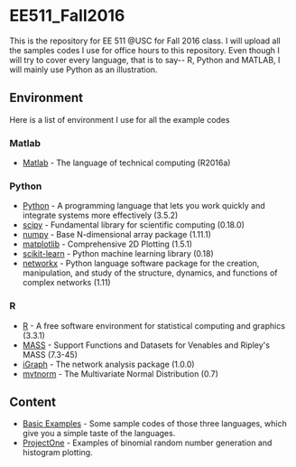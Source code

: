 # EE511_Fall2016
This is the repository for EE 511 @USC for Fall 2016 class. I will upload all the samples codes I use for office hours to this repository. Even though I will try to cover every language, that is to say-- R, Python and MATLAB, I will mainly use Python as an illustration.

## Environment
Here is a list of environment I use for all the example codes

### Matlab
* [Matlab] - The language of technical computing (R2016a)

### Python
* [Python] - A programming language that lets you work quickly
and integrate systems more effectively (3.5.2)
* [scipy] - Fundamental library for scientific computing (0.18.0)
* [numpy] - Base N-dimensional array package (1.11.1)
* [matplotlib] - Comprehensive 2D Plotting (1.5.1)
* [scikit-learn] - Python machine learning library (0.18)
* [networkx] - Python language software package for the creation, manipulation, and study of the structure, dynamics, and functions of complex networks (1.11)

### R
* [R] - A free software environment for statistical computing and graphics (3.3.1)
* [MASS] - Support Functions and Datasets for Venables and Ripley's MASS (7.3-45)
* [iGraph] - The network analysis package (1.0.0)
* [mvtnorm] - The Multivariate Normal Distribution (0.7)

## Content
* [Basic Examples] - Some sample codes of those three languages, which give you a simple taste of the languages.
* [ProjectOne] - Examples of binomial random number generation and histogram plotting.

[Matlab]: <http://www.mathworks.com/>
[Python]: <https://www.python.org/>
[scipy]: <https://www.scipy.org/>
[numpy]: <https://www.scipy.org/>
[matplotlib]: <https://www.scipy.org/>
[R]: <https://www.r-project.org/>
[Basic Examples]: <https://github.com/neversakura/EE511_Fall2016/tree/master/Basic%20Examples>
[ProjectOne]: <https://github.com/neversakura/EE511_Fall2016/tree/master/ProjectOne>
[MASS]: <https://cran.r-project.org/web/packages/MASS/index.html>
[scikit-learn]: <http://scikit-learn.org/stable/>
[networkx]: <https://networkx.github.io/>
[iGraph]: <http://igraph.org/>
[mvtnorm]: <http://math.furman.edu/~dcs/courses/math47/R/library/mvtnorm/html/Mvnorm.html>
